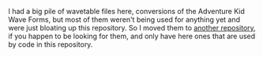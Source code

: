 I had a big pile of wavetable files here, conversions of the Adventure Kid Wave Forms, but most of them weren't being used for anything yet and were just bloating up this repository. So I moved them to [another repository](https://github.com/terrymullett/AKWF-SuperCollider), if you happen to be looking for them, and only have here ones that are used by code in this repository.
